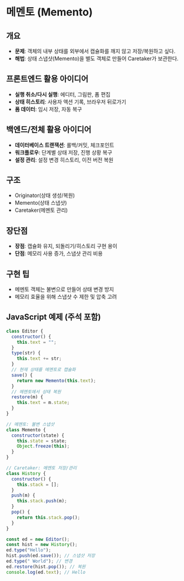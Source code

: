 # 메멘토 (Memento)

## 개요

- **문제**: 객체의 내부 상태를 외부에서 캡슐화를 깨지 않고 저장/복원하고 싶다.
- **해법**: 상태 스냅샷(Memento)을 별도 객체로 만들어 Caretaker가 보관한다.

## 프론트엔드 활용 아이디어

- **실행 취소/다시 실행**: 에디터, 그림판, 폼 편집
- **상태 히스토리**: 사용자 액션 기록, 브라우저 뒤로가기
- **폼 데이터**: 임시 저장, 자동 복구

## 백엔드/전체 활용 아이디어

- **데이터베이스 트랜잭션**: 롤백/커밋, 체크포인트
- **워크플로우**: 단계별 상태 저장, 진행 상황 복구
- **설정 관리**: 설정 변경 히스토리, 이전 버전 복원

## 구조

- Originator(상태 생성/복원)
- Memento(상태 스냅샷)
- Caretaker(메멘토 관리)

## 장단점

- **장점**: 캡슐화 유지, 되돌리기/히스토리 구현 용이
- **단점**: 메모리 사용 증가, 스냅샷 관리 비용

## 구현 팁

- 메멘토 객체는 불변으로 만들어 상태 변경 방지
- 메모리 효율을 위해 스냅샷 수 제한 및 압축 고려

## JavaScript 예제 (주석 포함)

```javascript
class Editor {
  constructor() {
    this.text = "";
  }
  type(str) {
    this.text += str;
  }
  // 현재 상태를 메멘토로 캡슐화
  save() {
    return new Memento(this.text);
  }
  // 메멘토에서 상태 복원
  restore(m) {
    this.text = m.state;
  }
}

// 메멘토: 불변 스냅샷
class Memento {
  constructor(state) {
    this.state = state;
    Object.freeze(this);
  }
}

// Caretaker: 메멘토 저장/관리
class History {
  constructor() {
    this.stack = [];
  }
  push(m) {
    this.stack.push(m);
  }
  pop() {
    return this.stack.pop();
  }
}

const ed = new Editor();
const hist = new History();
ed.type("Hello");
hist.push(ed.save()); // 스냅샷 저장
ed.type(" World"); // 변경
ed.restore(hist.pop()); // 복원
console.log(ed.text); // Hello
```
